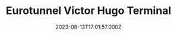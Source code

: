 ---
date: 2023-08-13T17:01:57.000Z
title: Eurotunnel Victor Hugo Terminal
latitude: 51.09500584359605
longitude: 1.1229658126831055
category: checkin
---